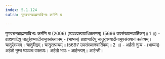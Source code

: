 ```yaml
---
index: 5.1.124
sutra: गुणवचनब्राह्मणादिभ्यः कर्मणि च

---
```

गुणवचनब्राह्मणादिभ्यः कर्मणि च (2006) (ष्यञ्ञ्प्रत्ययाधिकरणम्) (5696 उपसंख्यानवार्तिकम्॥ 1 ॥) - ब्राह्मणादिषु चातुर्र्वण्यादीनामुपसंख्यानम् - (भाष्यम्) ब्राह्मणादिषु चातुर्र्वण्यादीनामुपसंख्यानं कर्तव्यम्। चातुर्र्वण्यम्। चातुर्वैद्यम्। चातुराश्रम्यम्॥ (5697 उपसंख्यानवार्तिकम्॥ 2 ॥) - अर्हतो नुम्च - (भाष्यम्) अर्हतो नुम्च ष्यञ्ञ्च वक्तव्यः। अर्हतो भावः - आर्हन्त्यम्। आर्हन्ती॥